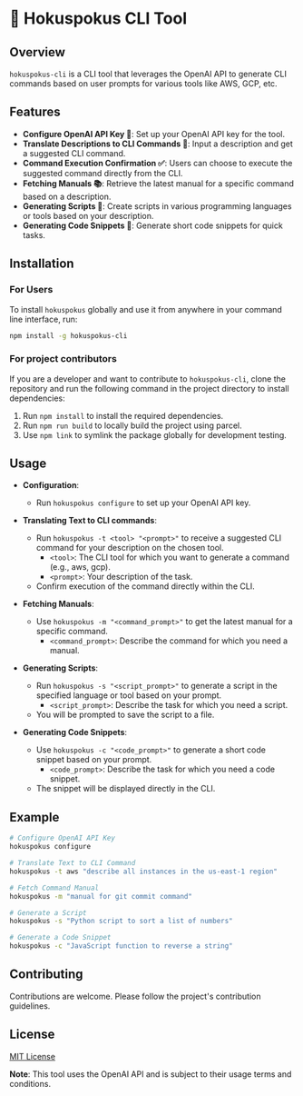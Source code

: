 
# 🧙 Hokuspokus CLI Tool

## Overview
`hokuspokus-cli` is a CLI tool that leverages the OpenAI API to generate CLI commands based on user prompts for various tools like AWS, GCP, etc.

## Features
- **Configure OpenAI API Key 🔑**: Set up your OpenAI API key for the tool.
- **Translate Descriptions to CLI Commands 💬**: Input a description and get a suggested CLI command.
- **Command Execution Confirmation ✅**: Users can choose to execute the suggested command directly from the CLI.
- **Fetching Manuals 📚**: Retrieve the latest manual for a specific command based on a description.
- **Generating Scripts 📜**: Create scripts in various programming languages or tools based on your description.
- **Generating Code Snippets 🧩**: Generate short code snippets for quick tasks.

## Installation

### For Users
To install `hokuspokus` globally and use it from anywhere in your command line interface, run:

```bash
npm install -g hokuspokus-cli
```

### For project contributors
If you are a developer and want to contribute to `hokuspokus-cli`, clone the repository and run the following command in the project directory to install dependencies:

1. Run `npm install` to install the required dependencies.
2. Run `npm run build` to locally build the project using parcel.
3. Use `npm link` to symlink the package globally for development testing.

## Usage
- **Configuration**:
  - Run `hokuspokus configure` to set up your OpenAI API key.

- **Translating Text to CLI commands**:
  - Run `hokuspokus -t <tool> "<prompt>"` to receive a suggested CLI command for your description on the chosen tool.
    - `<tool>`: The CLI tool for which you want to generate a command (e.g., aws, gcp).
    - `<prompt>`: Your description of the task.
  - Confirm execution of the command directly within the CLI.

- **Fetching Manuals**:
  - Use `hokuspokus -m "<command_prompt>"` to get the latest manual for a specific command.
    - `<command_prompt>`: Describe the command for which you need a manual.

- **Generating Scripts**:
  - Run `hokuspokus -s "<script_prompt>"` to generate a script in the specified language or tool based on your prompt.
    - `<script_prompt>`: Describe the task for which you need a script.
  - You will be prompted to save the script to a file.

- **Generating Code Snippets**:
  - Use `hokuspokus -c "<code_prompt>"` to generate a short code snippet based on your prompt.
    - `<code_prompt>`: Describe the task for which you need a code snippet.
  - The snippet will be displayed directly in the CLI.


## Example
```bash
# Configure OpenAI API Key
hokuspokus configure

# Translate Text to CLI Command
hokuspokus -t aws "describe all instances in the us-east-1 region"

# Fetch Command Manual
hokuspokus -m "manual for git commit command"

# Generate a Script
hokuspokus -s "Python script to sort a list of numbers"

# Generate a Code Snippet
hokuspokus -c "JavaScript function to reverse a string"
```

## Contributing
Contributions are welcome. Please follow the project's contribution guidelines.

## License
[MIT License](LICENSE)

**Note**: This tool uses the OpenAI API and is subject to their usage terms and conditions.
